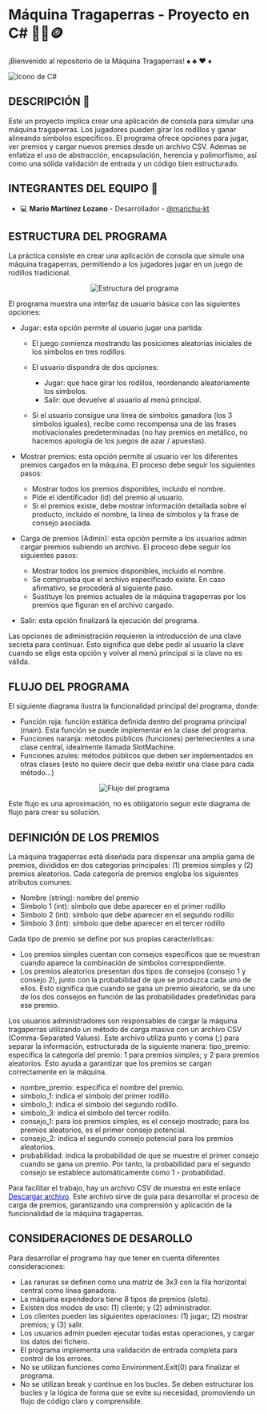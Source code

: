 # Máquina Tragaperras  - Proyecto en C# 🎰🎲🪙

¡Bienvenido al repositorio de la Máquina Tragaperras! ♠️ ♣️ ♥️ ♦️

![Icono de C#](/Images/img-1.jpeg)

## DESCRIPCIÓN 📄
Este un proyecto implica crear una aplicación de consola para simular una máquina tragaperras. Los jugadores pueden girar los rodillos y ganar alineando símbolos específicos. El programa ofrece opciones para jugar, ver premios y cargar nuevos premios desde un archivo CSV. Ademas se enfatiza el uso de abstracción, encapsulación, herencia y polimorfismo, así como una sólida validación de entrada y un código bien estructurado.

## INTEGRANTES DEL EQUIPO 👥
- 💻 **Mario Martínez Lozano** - Desarrollador - [@marichu-kt](https://github.com/marichu-kt)

## ESTRUCTURA DEL PROGRAMA

La práctica consiste en crear una aplicación de consola que simule una máquina tragaperras, permitiendo a los jugadores jugar en un juego de rodillos tradicional.

<p align="center"><img src="/Images/img-2.png" alt="Estructura del programa"></p>

El programa muestra una interfaz de usuario básica con las siguientes opciones:

- Jugar: esta opción permite al usuario jugar una partida:

    - El juego comienza mostrando las posiciones aleatorias iniciales de los símbolos en tres rodillos.
    - El usuario dispondrá de dos opciones:
        - Jugar: que hace girar los rodillos, reordenando aleatoriamente los símbolos.
        - Salir: que devuelve al usuario al menú principal.

    - Si el usuario consigue una línea de símbolos ganadora (los 3 símbolos iguales), recibe como recompensa una de las frases motivacionales predeterminadas (no hay premios en metálico, no hacemos apología de los juegos de azar / apuestas).

- Mostrar premios: esta opción permite al usuario ver los diferentes premios cargados en la máquina. El proceso debe seguir los siguientes pasos:
    - Mostrar todos los premios disponibles, incluido el nombre. 
    - Pide el identificador (id) del premio al usuario. 
    - Si el premios existe, debe mostrar información detallada sobre el producto, incluido el nombre, la línea de símbolos y la frase de consejo asociada. 

- Carga de premios (Admin): esta opción permite a los usuarios admin cargar premios subiendo un archivo. El proceso debe seguir los siguientes pasos:
    - Mostrar todos los premios disponibles, incluido el nombre. 
    - Se comprueba que el archivo especificado existe. En caso afirmativo, se procederá al siguiente paso.
    - Sustituye los premios actuales de la máquina tragaperras por los premios que figuran en el archivo cargado.

- Salir: esta opción finalizará la ejecución del programa.

Las opciones de administración requieren la introducción de una clave secreta para continuar. Esto significa que debe pedir al usuario la clave cuando se elige esta opción y volver al menú principal si la clave no es válida. 

## FLUJO DEL PROGRAMA 

El siguiente diagrama ilustra la funcionalidad principal del programa, donde:
  - Función roja: función estática definida dentro del programa principal (main). Esta función se puede implementar en la clase del programa. 
  - Funciones naranja: métodos públicos (funciones) pertenecientes a una clase central, idealmente llamada SlotMachine.
  - Funciones azules: métodos públicos que deben ser implementados en otras clases (esto no quiere decir que deba existir una clase para cada método...) 

<p align="center"><img src="/Images/img-3.png" alt="Flujo del programa"></p>

Este flujo es una aproximación, no es obligatorio seguir este diagrama de flujo para crear su solución. 

## DEFINICIÓN DE LOS PREMIOS

La máquina tragaperras está diseñada para dispensar una amplia gama de premios, divididos en dos categorías principales: (1) premios simples y (2) premios aleatorios. Cada categoría de premios engloba los siguientes atributos comunes:
- Nombre (string): nombre del premio
- Símbolo 1 (int): símbolo que debe aparecer en el primer rodillo
- Símbolo 2 (int): símbolo que debe aparecer en el segundo rodillo
- Símbolo 3 (int): símbolo que debe aparecer en el tercer rodillo

Cada tipo de premio se define por sus propias características:
- Los premios simples cuentan con consejos específicos que se muestran cuando aparece la combinación de símbolos correspondiente.
- Los premios aleatorios presentan dos tipos de consejos (consejo 1 y consejo 2), junto con la probabilidad de que se produzca cada uno de ellos. Esto significa que cuando se gana un premio aleatorio, se da uno de los dos consejos en función de las probabilidades predefinidas para ese premio.

Los usuarios administradores son responsables de cargar la máquina tragaperras utilizando un método de carga masiva con un archivo CSV (Comma-Separated Values). Este archivo utiliza punto y coma (;) para separar la información, estructurada de la siguiente manera:
tipo_premio: especifica la categoría del premio: 1 para premios simples; y 2 para premios aleatorios. Esto ayuda a garantizar que los premios se cargan correctamente en la máquina.
- nombre_premio: especifica el nombre del premio.
- simbolo_1: indica el símbolo del primer rodillo.
- simbolo_1: indica el símbolo del segundo rodillo.
- simbolo_3: indica el símbolo del tercer rodillo.
- consejo_1: para los premios simples, es el consejo mostrado; para los premios aleatorios, es el primer consejo potencial.
- consejo_2: indica el segundo consejo potencial para los premios aleatorios.
- probabilidad: indica la probabilidad de que se muestre el primer consejo cuando se gana un premio. Por tanto, la probabilidad para el segundo consejo se establece automáticamente como 1 - probabilidad.

Para facilitar el trabajo, hay un archivo CSV de muestra en este enlace [<span style="color: blue;">Descargar archivo</span>](https://github.com/marichu-kt/Slot-Machine-CSharp-UFV/raw/master/CSV/example_slot_machine.csv). Este archivo sirve de guía para desarrollar el proceso de carga de premios, garantizando una comprensión y aplicación de la funcionalidad de la máquina tragaperras.

## CONSIDERACIONES DE DESAROLLO

Para desarrollar el programa hay que tener en cuenta diferentes consideraciones:
- Las ranuras se definen como una matriz de 3x3 con la fila horizontal central como línea ganadora.
- La máquina expendedora tiene 8 tipos de premios (slots). 
- Existen dos modos de uso: (1) cliente; y (2) administrador.
- Los clientes pueden las siguientes operaciones: (1) jugar; (2) mostrar premios; y (3) salir. 
- Los usuarios admin pueden ejecutar todas estas operaciones, y cargar los datos del fichero. 
- El programa implementa una validación de entrada completa para control de los errores.
- No se utilizan funciones como Environment.Exit(0) para finalizar el programa. 
- No se utilizan break y continue en los bucles. Se deben estructurar los bucles y la lógica de forma que se evite su necesidad, promoviendo un flujo de código claro y comprensible.



